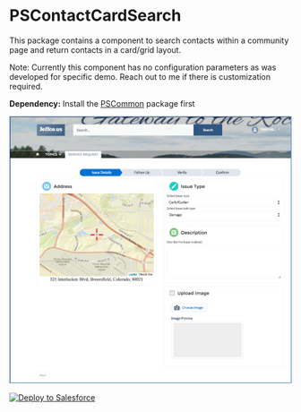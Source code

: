 # PSContactCardSearch

This package contains a component to search contacts within a community page and return contacts in a card/grid layout.

Note: Currently this component has no configuration parameters as was developed for specific demo. Reach out to me if there is customization required.

<b>Dependency:</b> Install the [PSCommon](https://github.com/thedges/PSCommon) package first

![alt text](https://github.com/thedges/PS311ServiceRequest/blob/master/311-community.png "Sample Image")

<a href="https://githubsfdeploy.herokuapp.com">
  <img alt="Deploy to Salesforce"
       src="https://raw.githubusercontent.com/afawcett/githubsfdeploy/master/deploy.png">
</a>